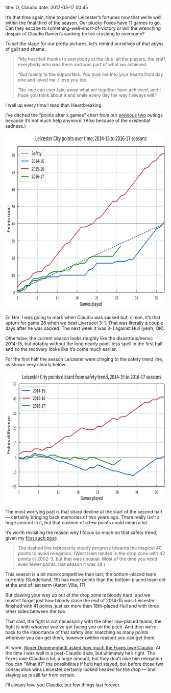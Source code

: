 title: O, Claudio
date: 2017-03-17 00:45

It’s that time again, time to ponder Leicester’s fortunes now that we’re well within the final third of the season. Our plucky Foxes have 11 games to go. Can they escape to something-well-short-of-victory or will the wrenching despair of Claudio Ranieri’s sacking be too crushing to overcome?

To set the stage for our pretty pictures, let’s remind ourselves of that abyss of guilt and shame.

> “My heartfelt thanks to everybody at the club, all the players, the staff, everybody who was there and was part of what we achieved.
>  
> “But mostly to the supporters. You took me into your hearts from day one and loved me. I love you too.
>  
> “No-one can ever take away what we together have achieved, and I hope you think about it and smile every day the way I always will.”

I well up every time I read that. Heartbreaking.

I’ve ditched the “points after x games” chart from our [previous][2] [two][1] outings because it’s not much help anymore. (Also because of the existential sadness.)

[2]: https://www.robjwells.com/2016/12/everything-is-wrong/
[1]: https://www.robjwells.com/2016/09/leicesters-start-to-the-season/

<p class="full-width">
    <a href="/images/2017-03-17_lcfc-points_over_time.svg">
        <img alt="A chart showing Leicester City’s points over time in the 2014-15 to 2016-17 seasons as of 2017-03-17"
             src="/images/2017-03-17_lcfc-points_over_time.svg"
             class="no-border"
             width=720
             height=549
             >
    </a>
</p>

Er. Hm. I was going to mark when Claudio was sacked but, c’mon, it’s that upturn for game 26 when we beat Liverpool 3-1. That was literally a couple days after he was sacked. The next week it was 3-1 against Hull (yeah, OK).

Otherwise, the current season looks roughly like the disastrous/heroic 2014-15, but notably without the long nearly point-less spell in the first half and so the recovery looks like it’s come much earlier.

For the first half the season Leicester were clinging to the safety trend line, as shown very clearly below:

<p class="full-width">
    <a href="/images/2017-03-17_lcfc-points_adrift.svg">
        <img alt="A chart showing Leicester City’s distance from the safety trend, 2014-15 to 2016-17 seasons as of 2017-03-17"
             src="/images/2017-03-17_lcfc-points_adrift.svg"
             class="no-border"
             width=720
             height=411
             >
    </a>
</p>

The most worrying part is that sharp decline at the start of the second half — certainly bringing back memories of two years ago. There really isn’t a huge amount in it, but that cushion of a few points could mean a lot.

It’s worth revisiting the reason why I focus so much on that safety trend, given my [first such post][1]:

> The dashed line represents steady progress towards the magical 40 points to avoid relegation. (West Ham landed in the drop zone with 42 points in 2002–3, but that was unusual. Most of the time you need even fewer points; last season it was 38.)

This season is a bit more competitive than last; the bottom-placed team currently (Sunderland, 19) has more points than the bottom-placed team did at the end of last term (Aston Villa, 17).

But clawing your way up out of the drop zone is bloody hard, and we mustn’t forget just how bloody close the end of 2014-15 was: Leicester finished with 41 points, just six more than 18th-placed Hull and with three other sides between the two.

That said, the fight is not necessarily with the other low-placed teams, the fight is with whoever you’ve got facing you on the pitch. And then we’re back to the importance of that safety line: snatching as many points wherever you can get them, however (within reason) you can get them.

At work, [Roger Domeneghetti asked how much the Foxes owe Claudio][roger]. At the time I was well in a post-Claudio daze, but ultimately he’s right. The Foxes owe Claudio a lot, a huge amount, but they don’t owe him relegation. You can “What if?” the possibilities if he’d had stayed, but before those two consecutive wins Leicester certainly looked headed for the drop — and staying up is still far from certain.

[roger]: https://morningstaronline.co.uk/a-dd42-What-price-Claudio

I’ll always love you Claudio, but few things last forever.
